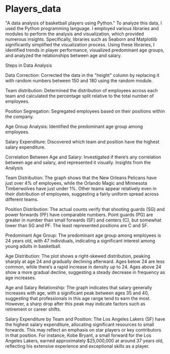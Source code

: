 # Players_data
"A data analysis of basketball players using Python."
To analyze this data, I used the Python programming language. I employed various libraries and modules to perform the analysis and visualization, which provided numerous insights. Specifically, libraries such as Seaborn and Matplotlib significantly simplified the visualization process. Using these libraries, I identified trends in player performance, visualized predominant age groups, and analyzed the relationships between age and salary.

Steps in Data Analysis

Data Correction:
Corrected the data in the "height" column by replacing it with random numbers between 150 and 180 using the random module.

Team distribution:
Determined the distribution of employees across each team and calculated the percentage split relative to the total number of employees.

Position Segregation:
Segregated employees based on their positions within the company.

Age Group Analysis:
Identified the predominant age group among employees.

Salary Expenditure:
Discovered which team and position have the highest salary expenditure.

Correlation Between Age and Salary:
Investigated if there’s any correlation between age and salary, and represented it visually.
Insights from the Analysis

Team Distribution:
The graph shows that the New Orleans Pelicans have just over 4% of employees, while the Orlando Magic and Minnesota Timberwolves have just under 1%. Other teams appear relatively even in their distribution of employees, suggesting a fairly uniform spread across different teams.

Position Distribution:
The actual counts verify that shooting guards (SG) and power forwards (PF) have comparable numbers. Point guards (PG) are greater in number than small forwards (SF) and centers (C), but somewhat lower than SG and PF. The least represented positions are C and SF.

Predominant Age Group:
The predominant age group among employees is 24 years old, with 47 individuals, indicating a significant interest among young adults in basketball.

Age Distribution:
The plot shows a right-skewed distribution, peaking sharply at age 24 and gradually declining afterward. Ages below 24 are less common, while there’s a rapid increase in density up to 24. Ages above 24 show a more gradual decline, suggesting a steady decrease in frequency as age increases.

Age and Salary Relationship:
The graph indicates that salary generally increases with age, with a significant peak between ages 35 and 40, suggesting that professionals in this age range tend to earn the most. However, a sharp drop after this peak may indicate factors such as retirement or career shifts.

Salary Expenditure by Team and Position:
The Los Angeles Lakers (SF) have the highest salary expenditure, allocating significant resources to small forwards. This may reflect an emphasis on star players or key contributors in that position.
For instance, Kobe Bryant, a small forward for the Los Angeles Lakers, earned approximately $25,000,000 at around 37 years old, reflecting his extensive experience and exceptional skills as a player.
